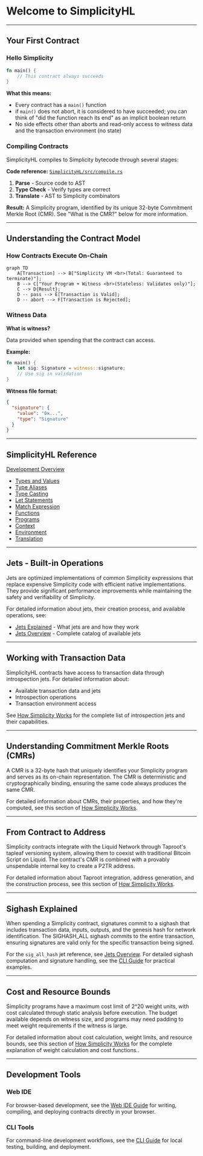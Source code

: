 # Welcome to SimplicityHL

---

## Your First Contract

### Hello Simplicity

```rust
fn main() {
    // This contract always succeeds
}
```

**What this means:**

- Every contract has a `main()` function
- if `main()` does not abort, it is considered to have succeeded; you can think
  of "did the function reach its end" as an implicit boolean return
- No side effects other than aborts and read-only access to witness data and the transaction environment
  (no state)

### Compiling Contracts

SimplicityHL compiles to Simplicity bytecode through several stages:

**Code reference:** [`SimplicityHL/src/compile.rs`](https://github.com/BlockstreamResearch/SimplicityHL/blob/master/src/compile.rs)

1. **Parse** - Source code to AST
2. **Type Check** - Verify types are correct
3. **Translate** - AST to Simplicity combinators

**Result:** A Simplicity program, identified by its unique 32-byte Commitment Merkle Root (CMR).
See "What is the CMR?" below for more information.

---

## Understanding the Contract Model

### How Contracts Execute On-Chain

```mermaid
graph TD
    A[Transaction] --> B["Simplicity VM <br>(Total: Guaranteed to terminate)"];
    B --> C["Your Program + Witness <br>(Stateless: Validates only)"];
    C --> D{Result};
    D -- pass --> E[Transaction is Valid];
    D -- abort --> F[Transaction is Rejected];
```

### Witness Data

**What is witness?**

Data provided when spending that the contract can access.

**Example:**
```rust
fn main() {
    let sig: Signature = witness::signature;
    // Use sig in validation
}
```

**Witness file format:**
```json
{
  "signature": {
    "value": "0x...",
    "type": "Signature"
  }
}
```

---

## SimplicityHL Reference

[Development Overview](../simplicityhl-reference/index.md)

- [Types and Values](../simplicityhl-reference/type.md)
- [Type Aliases](../simplicityhl-reference/type_alias.md)
- [Type Casting](../simplicityhl-reference/type_casting.md)
- [Let Statements](../simplicityhl-reference/let_statement.md)
- [Match Expression](../simplicityhl-reference/match_expression.md)
- [Functions](../simplicityhl-reference/function.md)
- [Programs](../simplicityhl-reference/program.md)
- [Context](../simplicityhl-reference/context.md)
- [Environment](../simplicityhl-reference/environment.md)
- [Translation](../simplicityhl-reference/translation.md)


---

## Jets - Built-in Operations

Jets are optimized implementations of common Simplicity expressions that replace expensive Simplicity code with efficient native implementations. They provide significant performance improvements while maintaining the safety and verifiability of Simplicity.

For detailed information about jets, their creation process, and available operations, see:
- [Jets Explained](../documentation/jets-explained.md) - What jets are and how they work
- [Jets Overview](../documentation/jets-overview.md) - Complete catalog of available jets

---

## Working with Transaction Data

SimplicityHL contracts have access to transaction data through introspection jets. For detailed information about:

- Available transaction data and jets
- Introspection operations
- Transaction environment access

See [How Simplicity Works](../documentation/how-simplicity-works.md#jets-and-their-weight-calculation) for the complete list of introspection jets and their capabilities.

---

## Understanding Commitment Merkle Roots (CMRs)

A CMR is a 32-byte hash that uniquely identifies your Simplicity program and serves as its on-chain representation. The CMR is deterministic and cryptographically binding, ensuring the same code always produces the same CMR.

For detailed information about CMRs, their properties, and how they're computed, see this section of [How Simplicity Works](../documentation/how-simplicity-works.md#contract-storage-and-integration-in-taproot).

---

## From Contract to Address

Simplicity contracts integrate with the Liquid Network through Taproot's tapleaf versioning system, allowing them to coexist with traditional Bitcoin Script on Liquid. The contract's CMR is combined with a provably unspendable internal key to create a P2TR address.

For detailed information about Taproot integration, address generation, and the construction process, see this section of [How Simplicity Works](../documentation/how-simplicity-works.md#contract-storage-and-integration-in-taproot).

---

## Sighash Explained

When spending a Simplicity contract, signatures commit to a sighash that includes transaction data, inputs, outputs, and the genesis hash for network identification. The SIGHASH_ALL sighash commits to the entire transaction, ensuring signatures are valid only for the specific transaction being signed.

For the `sig_all_hash` jet reference, see [Jets Overview](../documentation/jets-overview.md#bitcoin-specific-jets). For detailed sighash computation and signature handling, see the [CLI Guide](cli.md#understanding-sighash-internal-process) for practical examples.

---

## Cost and Resource Bounds

Simplicity programs have a maximum cost limit of 2^20 weight units, with cost calculated through static analysis before execution. The budget available depends on witness size, and programs may need padding to meet weight requirements if the witness is large.

For detailed information about cost calculation, weight limits, and resource bounds, see this section of [How Simplicity Works](../documentation/how-simplicity-works.md#jets-and-their-weight-calculation) for the complete explanation of weight calculation and cost functions..

---

## Development Tools

### Web IDE
For browser-based development, see the [Web IDE Guide](web-ide.md) for writing, compiling, and deploying contracts directly in your browser.

### CLI Tools
For command-line development workflows, see the [CLI Guide](cli.md) for local testing, building, and deployment.

